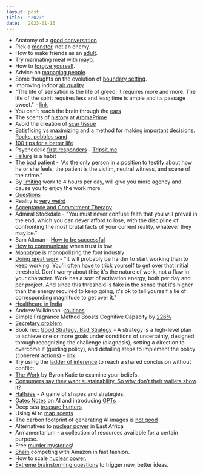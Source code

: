 ```yaml
---
layout: post
title:  "2023"
date:   2023-01-16
---
```


* Anatomy of a [good conversation](https://experimentalhistory.substack.com/p/good-conversations-have-lots-of-doorknobs)
* Pick a [monster](https://ckarchive.com/b/5quvh7hvz8xpq), not an enemy.
* How to make friends as an [adult](https://psyche.co/guides/how-to-make-new-friends-when-youre-busy-with-adulthood).
* Try marinating meat with [mayo](https://www.nytimes.com/2019/10/28/dining/mayo-meat-marinade.html).
* How to [forgive yourself](https://psyche.co/guides/how-to-forgive-yourself-and-move-past-a-hurtful-mistake).
* Advice on [managing people](https://klinger.io/posts/managing-people-%F0%9F%A4%AF?utm_source=substack&utm_medium=email).
* Some thoughts on the evolution of [boundary setting](https://www.bustle.com/wellness/is-therapy-speak-making-us-selfish).
* Improving indoor [air quality](https://christian.gen.co/air/)
* "The life of sensation is the life of greed; it requires more and more. The life of the spirit requires less and less; time is ample and its passage sweet." - [link](https://www.themarginalian.org/2013/06/07/annie-dillard-the-writing-life-1/)
* You can't reach the brain through the [ears](https://www.experimental-history.com/p/you-cant-reach-the-brain-through?utm_source=substack&utm_medium=email)
* The scents of [history](https://the-past.com/feature/scent-back-in-time-how-ancient-odours-can-bring-the-past-to-life/?utm_source=join1440&utm_medium=emai) at [AromaPrime](https://aromaprime.com/)
* Avoid the creation of [scar tissue](https://gist.github.com/gtallen1187/27a585fcf36d6e657db2?utm_source=substack&utm_medium=email)
* [Satisficing vs maximizing](https://longform.asmartbear.com/maximizing/?utm_source=substack&utm_medium=email) and a method for making [important decisions](https://longform.asmartbear.com/maximized-decision/). [Rocks, pebbles sand](https://longform.asmartbear.com/rocks-pebbles-sand/?utm_source=substack&utm_medium=email).
* [100 tips for a better life](https://www.lesswrong.com/posts/7hFeMWC6Y5eaSixbD/100-tips-for-a-better-life)
* Psychedelic [first responders](https://www.wired.com/story/meet-the-psychedelic-booms-first-responders/?utm_source=substack&utm_medium=email) - [Tripsit.me](http://tripsit.me/)
* [Failure](https://awesomekling.github.io/Excellence-is-a-habit-but-so-is-failure/?utm_source=substack&utm_medium=email) is a habit
* [The bad patient](https://www.thedriftmag.com/the-bad-patient/?utm_source=join1440&utm_medium=email) - "As the only person in a position to testify about how he or she feels, the patient is the victim, neutral witness, and scene of the crime."
* By [limiting](https://ckarchive.com/b/27u2hohv3m877b3h4) work to 4 hours per day, will give you more agency and cause you to enjoy the work more.
* [Questions](https://guzey.com/questions/)
* Reality is [very weird](https://slimemoldtimemold.com/2022/01/11/reality-is-very-weird-and-you-need-to-be-prepared-for-that/?utm_source=substack&utm_medium=email)
* [Acceptance and Commitment Therapy](https://every.to/no-small-plans/how-to-do-hard-things?utm_source=substack&utm_medium=email)
* Admiral Stockdale - "You must never confuse faith that you will prevail in the end, which you can never afford to lose, with the discipline of confronting the most brutal facts of your current reality, whatever they may be."
* Sam Altman - [How to be successful](https://blog.samaltman.com/how-to-be-successful)
* [How to communicate](https://charity.wtf/2023/08/17/how-to-communicate-when-trust-is-low-without-digging-yourself-into-a-deeper-hole/?utm_source=substack&utm_medium=email) when trust is low
* [Monotype](https://thehustle.co/where-do-fonts-come-from/?utm_source=join1440&utm_medium=email&utm_placement=newsletter) is monopolizing the font industry
* [Doing great work](http://paulgraham.com/greatwork.html) - "It will probably be harder to start working than to keep working. You'll often have to trick yourself to get over that initial threshold. Don't worry about this; it's the nature of work, not a flaw in your character. Work has a sort of activation energy, both per day and per project. And since this threshold is fake in the sense that it's higher than the energy required to keep going, it's ok to tell yourself a lie of corresponding magnitude to get over it."
* [Healthcare in India](https://www.outofpocket.health/p/healthcare-in-india)
* Andrew Wilkinson -[routines](https://www.routines.club/routine/andrew-wilkinsons-daily-and-business-routine)
* Simple Fragrance Method Boosts Cognitive Capacity by [226%](https://scitechdaily.com/a-whiff-of-genius-simple-fragrance-method-boosts-cognitive-capacity-by-226/?utm_source=substack&utm_medium=email)
* [Secretary problem](https://en.wikipedia.org/wiki/Secretary_problem?utm_source=substack&utm_medium=email)
* Book rec: [Good Strategy, Bad Strategy](https://www.amazon.com/Good-Strategy-Bad-Difference-Matters/dp/0307886239) - A strategy is a high-level plan to achieve one or more goals under conditions of uncertainty, designed through recognizing the challenge (diagnosis), setting a direction to overcome it (guiding policy), and detailing steps to implement the policy (coherent actions) - [link](https://www.notboring.co/p/in-defense-of-strategy?utm_source=substack&utm_medium=email).
* Try using the [ladder of inference](https://www.mindtools.com/aipz4vt/the-ladder-of-inference) to reach a shared conclusion without conflict.
* [The Work](https://thework.com/2017/10/four-liberating-questions/) by Byron Katie to examine your beliefs.
* [Consumers say they want sustainability. So why don’t their wallets show it?](https://www.fastcompany.com/90975419/consumers-say-they-want-sustainability-so-why-dont-their-wallets-show-it?utm_source=Iterable&utm_medium=email&utm_campaign=newsletter-20230211) 
* [Halfsies](https://brilliant.org/challenges/halfsies) - A game of shapes and strategies.
* [Gates Notes](https://www.gatesnotes.com/AI-agents?utm_source=substack&utm_medium=email) on AI and introducing [GPTs](https://openai.com/blog/introducing-gpts?utm_source=substack&utm_medium=email)
* Deep sea [treasure hunters](https://www.bloomberg.com/features/2023-deep-sea-treasure-hunter-hedge-funds)
* Using AI to [map scents](https://www.osmo.ai/blog/science-paper-shows-osmo-ai-passes-the-sniff-test?utm_source=substack&utm_medium=email)
* The carbon footprint of generating AI images is [not good](https://www.engadget.com/researchers-quantify-the-carbon-footprint-of-generating-ai-images-173538174.html?utm_source=substack&utm_medium=email)
* Alternatives to [nuclear power](https://theconversation.com/4-east-african-countries-are-going-for-nuclear-power-why-this-is-a-bad-idea-218046?utm_source=substack&utm_medium=email) in East Africa
* Armamentarium - a collection of resources available for a certain purpose.
* Free [murder mysteries](https://h31murdermysteryparties.wordpress.com/)!
* [Shein](https://www.marketplacepulse.com/articles/shein-forces-amazon-to-lower-seller-fees?utm_source=substack&utm_medium=email) competing with Amazon in fast fashion.
* How to scale [nuclear power](https://a16z.com/how-to-scale-nuclear-power/?utm_source=substack&utm_medium=email).
* [Extreme brainstorming questions](https://longform.asmartbear.com/extreme-questions/) to trigger new, better ideas.




